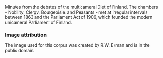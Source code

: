 Minutes from the debates of the multicameral Diet of Finland. The chambers - Nobility, Clergy, Bourgeoisie, and Peasants - met at irregular intervals between 1863 and the Parliament Act of 1906, which founded the modern unicameral Parliament of Finland.

### Image attribution

The image used for this corpus was created by R.W. Ekman and is in the public domain.
